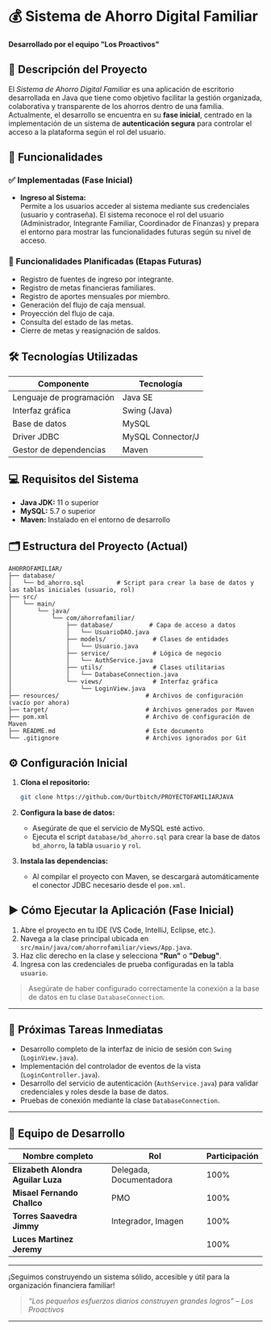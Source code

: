 # 💰 Sistema de Ahorro Digital Familiar

**Desarrollado por el equipo "Los Proactivos"**

## 📝 Descripción del Proyecto

El *Sistema de Ahorro Digital Familiar* es una aplicación de escritorio desarrollada en Java que tiene como objetivo facilitar la gestión organizada, colaborativa y transparente de los ahorros dentro de una familia. Actualmente, el desarrollo se encuentra en su **fase inicial**, centrado en la implementación de un sistema de **autenticación segura** para controlar el acceso a la plataforma según el rol del usuario.

## 🚀 Funcionalidades 


### ✅ Implementadas (Fase Inicial)

- **Ingreso al Sistema:**  
  Permite a los usuarios acceder al sistema mediante sus credenciales (usuario y contraseña). El sistema reconoce el rol del usuario (Administrador, Integrante Familiar, Coordinador de Finanzas) y prepara el entorno para mostrar las funcionalidades futuras según su nivel de acceso.

### 📌 Funcionalidades Planificadas (Etapas Futuras)

- Registro de fuentes de ingreso por integrante.
- Registro de metas financieras familiares.
- Registro de aportes mensuales por miembro.
- Generación del flujo de caja mensual.
- Proyección del flujo de caja.
- Consulta del estado de las metas.
- Cierre de metas y reasignación de saldos.

## 🛠 Tecnologías Utilizadas

| Componente              | Tecnología            |
|-------------------------|-----------------------|
| Lenguaje de programación | Java SE               |
| Interfaz gráfica        | Swing (Java)          |
| Base de datos           | MySQL                 |
| Driver JDBC             | MySQL Connector/J     |
| Gestor de dependencias  | Maven                 |

## 💻 Requisitos del Sistema

- **Java JDK:** 11 o superior  
- **MySQL:** 5.7 o superior  
- **Maven:** Instalado en el entorno de desarrollo  

## 🗂 Estructura del Proyecto (Actual)

```
AHORROFAMILIAR/
├── database/
│   └── bd_ahorro.sql         # Script para crear la base de datos y las tablas iniciales (usuario, rol)
├── src/
│   └── main/
│       └── java/
│           └── com/ahorrofamiliar/
│               ├── database/          # Capa de acceso a datos
│               │   └── UsuarioDAO.java
│               ├── models/             # Clases de entidades
│               │   └── Usuario.java
│               ├── service/            # Lógica de negocio
│               │   └── AuthService.java
│               ├── utils/              # Clases utilitarias
│               │   └── DatabaseConnection.java
│               └── views/              # Interfaz gráfica
│                   └── LoginView.java
├── resources/                        # Archivos de configuración (vacío por ahora)
├── target/                           # Archivos generados por Maven
├── pom.xml                           # Archivo de configuración de Maven
├── README.md                         # Este documento
└── .gitignore                        # Archivos ignorados por Git
```

## ⚙️ Configuración Inicial

1. **Clona el repositorio:**
   ```bash
   git clone https://github.com/Ourtbitch/PROYECTOFAMILIARJAVA
   ```

2. **Configura la base de datos:**
   - Asegúrate de que el servicio de MySQL esté activo.
   - Ejecuta el script `database/bd_ahorro.sql` para crear la base de datos `bd_ahorro`, la tabla `usuario` y `rol`.

3. **Instala las dependencias:**
   - Al compilar el proyecto con Maven, se descargará automáticamente el conector JDBC necesario desde el `pom.xml`.

## ▶️ Cómo Ejecutar la Aplicación (Fase Inicial)

1. Abre el proyecto en tu IDE (VS Code, IntelliJ, Eclipse, etc.).
2. Navega a la clase principal ubicada en `src/main/java/com/ahorrofamiliar/views/App.java`.
3. Haz clic derecho en la clase y selecciona **"Run"** o **"Debug"**.
4. Ingresa con las credenciales de prueba configuradas en la tabla `usuario`.

> Asegúrate de haber configurado correctamente la conexión a la base de datos en tu clase `DatabaseConnection`.

---

## 📌 Próximas Tareas Inmediatas

- Desarrollo completo de la interfaz de inicio de sesión con `Swing` (`LoginView.java`).
- Implementación del controlador de eventos de la vista (`LoginController.java`).
- Desarrollo del servicio de autenticación (`AuthService.java`) para validar credenciales y roles desde la base de datos.
- Pruebas de conexión mediante la clase `DatabaseConnection`.

---

## 👥 Equipo de Desarrollo

| Nombre completo                   | Rol                  | Participación |
|----------------------------------|-----------------------|---------------|
| **Elizabeth Alondra Aguilar Luza** | Delegada, Documentadora | 100%          |
| **Misael Fernando Challco**        | PMO                     | 100%          |
| **Torres Saavedra Jimmy**          | Integrador, Imagen      | 100%          |
| **Luces Martinez Jeremy**          |                         | 100%          |

---

¡Seguimos construyendo un sistema sólido, accesible y útil para la organización financiera familiar!

> *“Los pequeños esfuerzos diarios construyen grandes logros” – Los Proactivos*

---